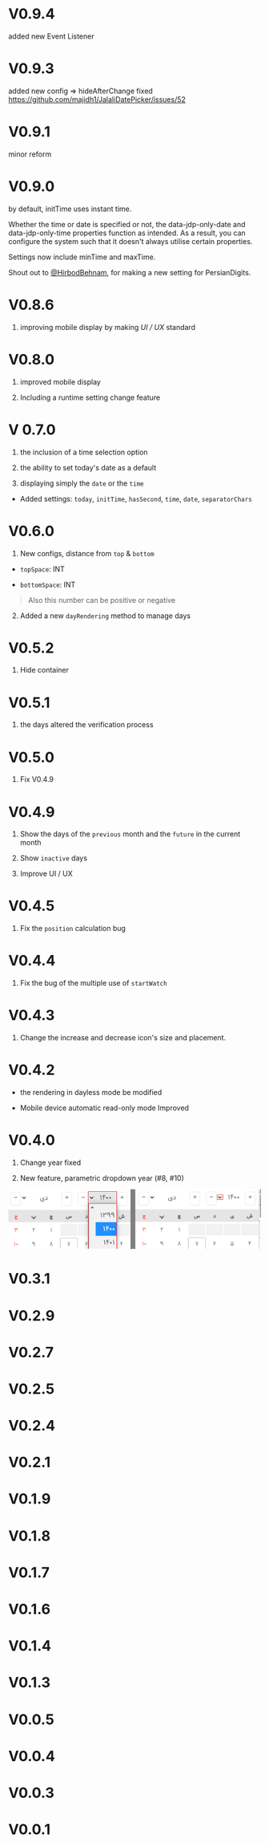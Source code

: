 
# V0.9.4

added new Event Listener

# V0.9.3

added new config => hideAfterChange
fixed https://github.com/majidh1/JalaliDatePicker/issues/52

# V0.9.1

minor reform

# V0.9.0

by default, initTime uses instant time.

Whether the time or date is specified or not, the data-jdp-only-date and data-jdp-only-time properties function as intended. As a result, you can configure the system such that it doesn't always utilise certain properties.

Settings now include minTime and maxTime.

Shout out to [@HirbodBehnam](https://github.com/HirbodBehnam), for making a new setting for PersianDigits.

# V0.8.6
1. improving mobile display by making _UI / UX_ standard

# V0.8.0

1. improved mobile display

2. Including a runtime setting change feature

# V 0.7.0

1. the inclusion of a time selection option

2. the ability to set today's date as a default

3. displaying simply the `date` or the `time`

- Added settings: `today`, `initTime`, `hasSecond`, `time`, `date`, `separatorChars`

# V0.6.0
1. New configs, distance from `top` & `bottom`

- `topSpace`: INT

- `bottomSpace`: INT

> Also this number can be positive or negative

2. Added a new `dayRendering` method to manage days


# V0.5.2

1. Hide container

# V0.5.1
1. the days altered the verification process

# V0.5.0

1. Fix V0.4.9

# V0.4.9

1. Show the days of the `previous` month and the `future` in the current month

2. Show `inactive` days

3. Improve UI / UX

# V0.4.5

1. Fix the `position` calculation bug

# V0.4.4

1. Fix the bug of the multiple use of `startWatch`

# V0.4.3

1. Change the increase and decrease icon's size and placement.

# V0.4.2

- the rendering in dayless mode be modified

- Mobile device automatic read-only mode Improved

# V0.4.0

1. Change year fixed

2. New feature, parametric dropdown year (#8, #10)

<img src="res/DropDownAdded.png" />

# V0.3.1
# V0.2.9
# V0.2.7
# V0.2.5
# V0.2.4
# V0.2.1
# V0.1.9
# V0.1.8
# V0.1.7
# V0.1.6
# V0.1.4
# V0.1.3
# V0.0.5
# V0.0.4
# V0.0.3
# V0.0.1
